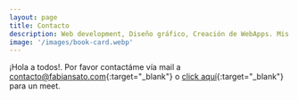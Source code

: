 ```yaml
---
layout: page
title: Contacto
description: Web development, Diseño gráfico, Creación de WebApps. Mis trabajos para diferentes marcas y empresas
image: '/images/book-card.webp'
---
```


¡Hola a todos!. Por favor contactáme vía mail a [contacto@fabiansato.com](mailto:contacto@fabiansato.com){:target="_blank"} o [click aquí](https://calendly.com/fabiansato/){:target="_blank"} para un meet.

<!-- <div class="gallery-box">
  <div class="gallery">
    <img src="/images/me.webp" alt="Project">
    <img src="/images/project-8.webp" alt="Project">
    <img src="/images/project-6.webp" alt="Project">
  </div>
  <em>Gallery / <a href="https://unsplash.com/" target="_blank">Unsplash</a></em>
</div> -->
